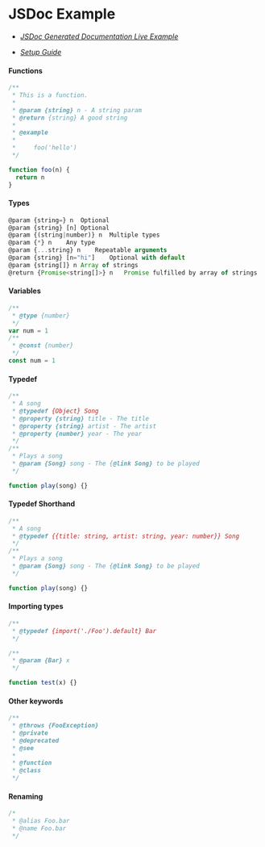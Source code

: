 # JSDoc Example


* *[JSDoc Generated Documentation Live Example](https://learning-zone.github.io/general-interview-questions/jsdoc-example/docs/)*

* *[Setup Guide](setup-guide.md)*

#### Functions

```javascript
/**
 * This is a function.
 *
 * @param {string} n - A string param
 * @return {string} A good string
 *
 * @example
 *
 *     foo('hello')
 */

function foo(n) {
  return n
}
```

#### Types

```javascript
@param {string=} n	Optional
@param {string} [n]	Optional
@param {(string|number)} n	Multiple types
@param {*} n	Any type
@param {...string} n	Repeatable arguments
@param {string} [n="hi"]	Optional with default
@param {string[]} n	Array of strings
@return {Promise<string[]>} n	Promise fulfilled by array of strings
```

#### Variables

```javascript
/**
 * @type {number}
 */
var num = 1
/**
 * @const {number}
 */
const num = 1
```

#### Typedef

```javascript
/**
 * A song
 * @typedef {Object} Song
 * @property {string} title - The title
 * @property {string} artist - The artist
 * @property {number} year - The year
 */
/**
 * Plays a song
 * @param {Song} song - The {@link Song} to be played
 */

function play(song) {}
```

#### Typedef Shorthand

```javascript
/**
 * A song
 * @typedef {{title: string, artist: string, year: number}} Song
 */
/**
 * Plays a song
 * @param {Song} song - The {@link Song} to be played
 */

function play(song) {}
```

#### Importing types

```javascript
/**
 * @typedef {import('./Foo').default} Bar
 */

/**
 * @param {Bar} x
 */

function test(x) {}
```

#### Other keywords

```javascript
/**
 * @throws {FooException}
 * @private
 * @deprecated
 * @see
 *
 * @function
 * @class
 */
```

#### Renaming

```javascript
/*
 * @alias Foo.bar
 * @name Foo.bar
 */
```
